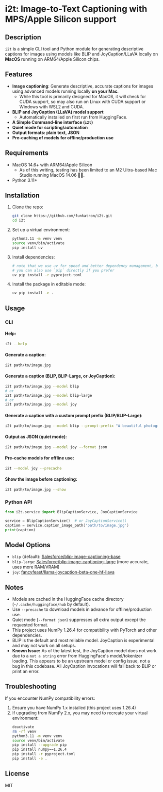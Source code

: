 # i2t: Image-to-Text Captioning with MPS/Apple Silicon support

## Description

`i2t` is a simple CLI tool and Python module for generating descriptive captions for images using models like BLIP and JoyCaption/LLaVA locally on **MacOS** running on ARM64/Apple Silicon chips.


## Features
- **Image captioning**: Generate descriptive, accurate captions for images using advanced models running locally **on your Mac**.
  - While this tool is primarily designed for MacOS, it will check for CUDA support, so may also run on Linux with CUDA support or Windows with WSL2 and CUDA.
- **BLIP and JoyCaption (LLaVA) model support**
  - Automatically installed on first run from HuggingFace.
- **A Simple Command-line interface (`i2t`)**
- **Quiet mode for scripting/automation**
- **Output formats: plain text, JSON**
- **Pre-caching of models for offline/production use**

## Requirements
- MacOS 14.6+ with ARM64/Apple Silicon
  - As of this writing, testing has been limited to an M2 Ultra-based Mac Studio running MacOS 14.06 🤷‍♀️.
- Python 3.11+

## Installation

1. Clone the repo:
   ```sh
   git clone https://github.com/funkatron/i2t.git
   cd i2t
   ```
2. Set up a virtual environment:
   ```sh
   python3.11 -m venv venv
   source venv/bin/activate
   pip install uv
   ```
3. Install dependencies:
   ```sh
   # note that we use uv for speed and better dependency management, but
   # you can also use `pip` directly if you prefer
   uv pip install -r pyproject.toml
   ```
4. Install the package in editable mode:
   ```sh
   uv pip install -e .
   ```

## Usage

### CLI

#### Help:
```sh
i2t --help
```

#### Generate a caption:

```sh
i2t path/to/image.jpg
```

#### Generate a caption (BLIP, BLIP-Large, or JoyCaption):
```sh
i2t path/to/image.jpg --model blip
# or
i2t path/to/image.jpg --model blip-large
# or
i2t path/to/image.jpg --model joy
```

#### Generate a caption with a custom prompt prefix (BLIP/BLIP-Large):
```sh
i2t path/to/image.jpg --model blip --prompt-prefix "A beautiful photograph of"
```

#### Output as JSON (quiet mode):
```sh
i2t path/to/image.jpg --model joy --format json
```

#### Pre-cache models for offline use:
```sh
i2t --model joy --precache
```

#### Show the image before captioning:
```sh
i2t path/to/image.jpg --show
```

### Python API

```python
from i2t.service import BlipCaptionService, JoyCaptionService

service = BlipCaptionService()  # or JoyCaptionService()
caption = service.caption_image_path('path/to/image.jpg')
print(caption)
```

## Model Options
- `blip` (default): [Salesforce/blip-image-captioning-base](https://huggingface.co/Salesforce/blip-image-captioning-base)
- `blip-large`: [Salesforce/blip-image-captioning-large](https://huggingface.co/Salesforce/blip-image-captioning-large) (more accurate, uses more RAM/VRAM)
- `joy`: [fancyfeast/llama-joycaption-beta-one-hf-llava](https://huggingface.co/fancyfeast/llama-joycaption-beta-one-hf-llava)


## Notes
- Models are cached in the HuggingFace cache directory (`~/.cache/huggingface/hub` by default).
- Use `--precache` to download models in advance for offline/production use.
- Quiet mode (`--format json`) suppresses all extra output except the requested format.
- This project uses NumPy 1.26.4 for compatibility with PyTorch and other dependencies.
- BLIP is the default and most reliable model. JoyCaption is experimental and may not work on all setups.
- **Known Issue:** As of the latest test, the JoyCaption model does not work due to a `not a string` error from HuggingFace's model/tokenizer loading. This appears to be an upstream model or config issue, not a bug in this codebase. All JoyCaption invocations will fall back to BLIP or print an error.

## Troubleshooting

If you encounter NumPy compatibility errors:
1. Ensure you have NumPy 1.x installed (this project uses 1.26.4)
2. If upgrading from NumPy 2.x, you may need to recreate your virtual environment:
   ```sh
   deactivate
   rm -rf venv
   python3.11 -m venv venv
   source venv/bin/activate
   pip install --upgrade pip
   pip install numpy==1.26.4
   pip install -r pyproject.toml
   pip install -e .
   ```

## License
MIT

